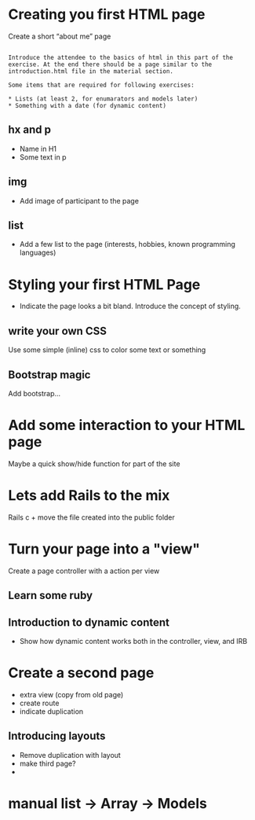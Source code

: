 # Creating you first HTML page

Create a short “about me” page


```coach_info

Introduce the attendee to the basics of html in this part of the exercise. At the end there should be a page similar to the introduction.html file in the material section.

Some items that are required for following exercises:

* Lists (at least 2, for enumarators and models later)
* Something with a date (for dynamic content)

```

## hx and p

* Name in H1
* Some text in p

## img

* Add image of participant to the page

## list

* Add a few list to the page (interests, hobbies, known programming languages)

# Styling your first HTML Page

* Indicate the page looks a bit bland. Introduce the concept of styling.

## write your own CSS

Use some simple (inline) css to color some text or something

## Bootstrap magic

Add bootstrap…

# Add some interaction to your HTML page

Maybe a quick show/hide function for part of the site

# Lets add Rails to the mix

Rails c + move the file created into the public folder

# Turn your page into a "view"

Create a page controller with a action per view

## Learn some ruby

## Introduction to dynamic content

* Show how dynamic content works both in the controller, view, and IRB

# Create a second page

* extra view (copy from old page)
* create route
* indicate duplication

## Introducing layouts

* Remove duplication with layout
* make third page?
*

# manual list -> Array -> Models
